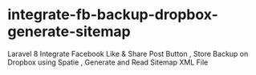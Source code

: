 # integrate-fb-backup-dropbox-generate-sitemap
Laravel 8 Integrate Facebook Like &amp; Share Post Button , Store Backup on Dropbox using Spatie , Generate and Read Sitemap XML File
